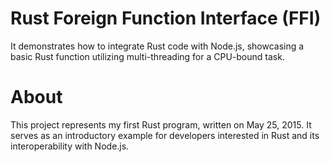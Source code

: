 # Rust Foreign Function Interface (FFI)

It demonstrates how to integrate Rust code with Node.js, showcasing a basic Rust function utilizing multi-threading for a CPU-bound task.

# About

This project represents my first Rust program, written on May 25, 2015. It serves as an introductory example for developers interested in Rust and its interoperability with Node.js.
